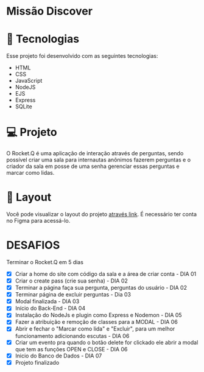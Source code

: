 # Missão Discover

# 🚀 Tecnologias
Esse projeto foi desenvolvido com as seguintes tecnologias:

- HTML
- CSS
- JavaScript
- NodeJS
- EJS
- Express
- SQLite

# 💻 Projeto
O Rocket.Q é uma aplicação de interação através de perguntas, sendo possível criar uma sala para internautas anônimos fazerem perguntas e o criador da sala em posse de uma senha gerenciar essas perguntas e marcar como lidas.

# 🔖 Layout
Você pode visualizar o layout do projeto <a href="https://www.figma.com/file/vp3iFfd1ohCbHyDX9jCiQi/Roquet.q"> através link</a>. É necessário ter conta no Figma para acessá-lo.

# DESAFIOS
Terminar o Rocket.Q em 5 dias
- [x] Criar a home do site com código da sala e a área de criar conta - DIA 01
- [x] Criar o create pass (crie sua senha) - DIA 02
- [x] Terminar a página faça sua pergunta, perguntas do usuário - DIA 02
- [x] Terminar página de excluir perguntas - Dia 03
- [x] Modal finalizada - DIA 03
- [x] Início do Back-End - DIA 04
- [x] Instalação do NodeJs e plugin como Express e Nodemon - DIA 05
- [x] Fazer a atribuição e remoção de classes para a MODAL - DIA 06
- [x] Abrir e fechar o "Marcar como lida" e "Excluir", para um melhor funcionamento adicionando escutas - DIA 06
- [x] Criar um evento pra quando o botão delete for clickado ele abrir a modal que tem as funções OPEN e CLOSE - DIA 06
- [x] Inicio do Banco de Dados - DIA 07
- [x] Projeto finalizado